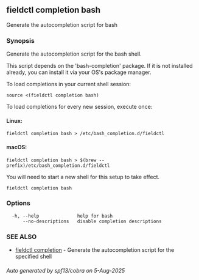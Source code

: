 ## fieldctl completion bash

Generate the autocompletion script for bash

### Synopsis

Generate the autocompletion script for the bash shell.

This script depends on the 'bash-completion' package.
If it is not installed already, you can install it via your OS's package manager.

To load completions in your current shell session:

	source <(fieldctl completion bash)

To load completions for every new session, execute once:

#### Linux:

	fieldctl completion bash > /etc/bash_completion.d/fieldctl

#### macOS:

	fieldctl completion bash > $(brew --prefix)/etc/bash_completion.d/fieldctl

You will need to start a new shell for this setup to take effect.


```
fieldctl completion bash
```

### Options

```
  -h, --help              help for bash
      --no-descriptions   disable completion descriptions
```

### SEE ALSO

* [fieldctl completion](fieldctl_completion.md)	 - Generate the autocompletion script for the specified shell

###### Auto generated by spf13/cobra on 5-Aug-2025
